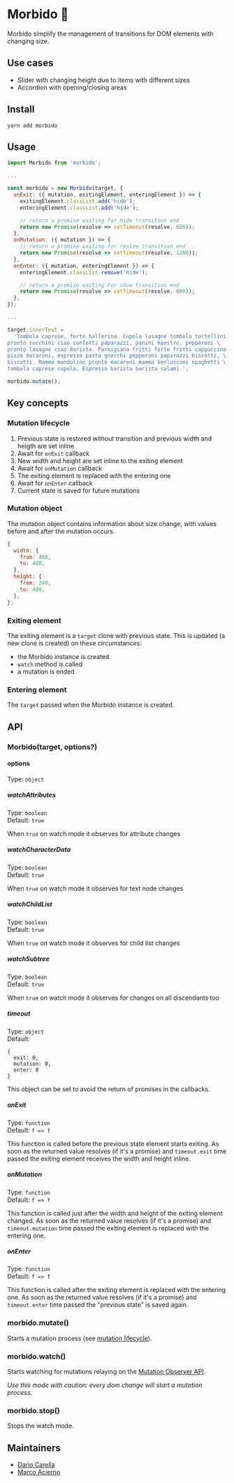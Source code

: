 # Morbido 🧸

Morbido simplify the management of transitions for DOM elements with changing size.

## Use cases

- Slider with changing height due to items with different sizes
- Accordion with opening/closing areas

## Install

```
yarn add morbido
```

## Usage

```js
import Morbido from 'morbido';

...

const morbido = new Morbido(target, {
  onExit: ({ mutation, exitingElement, enteringElement }) => {
    exitingElement.classList.add('hide');
    enteringElement.classList.add('hide');

    // return a promise waiting for hide transition end
    return new Promise(resolve => setTimeout(resolve, 600));
  },
  onMutation: ({ mutation }) => {
    // return a promise waiting for resize transition end
    return new Promise(resolve => setTimeout(resolve, 1200));
  },
  onEnter: ({ mutation, enteringElement }) => {
    enteringElement.classList.remove('hide');

    // return a promise waiting for show transition end
    return new Promise(resolve => setTimeout(resolve, 600));
  },
});

...

target.innerText =
  'Tombola caprese, forte ballerina. Cupola lasagne tombola tortellini \
pronto zucchini ciao confetti paparazzi, panini maestro, pepperoni \
pronto lasagne ciao barista. Parmigiana fritti forte fritti cappuccino \
pizza macaroni, espresso pasta gnocchi pepperoni paparazzi biscotti, \
biscotti. Mamma mandolino pronto macaroni mamma berlusconi spaghetti \
tombola caprese cupola. Espresso barista barista salami.';

morbido.mutate();
```

## Key concepts

### Mutation lifecycle

1. Previous state is restored without transition and previous width and heigth are set inline
2. Await for `onExit` callback
3. New width and height are set inline to the exiting element
4. Await for `onMutation` callback
5. The exiting element is replaced with the entering one
6. Await for `onEnter` callback
7. Current state is saved for future mutations

### Mutation object

The mutation object contains information about size change, with values before and after the mutation occurs.

```js
{
  width: {
    from: 480,
    to: 480,
  },
  height: {
    from: 240,
    to: 480,
  },
};
```

### Exiting element

The exiting element is a `target` clone with previous state. This is updated (a new clone is created) on these circumstances:

- the Morbido instance is created
- `watch` method is called
- a mutation is ended

### Entering element

The `target` passed when the Morbido instance is created.

## API

### Morbido(target, options?)

#### options

Type: `object`

##### watchAttributes

Type: `boolean`<br>
Default: `true`

When `true` on watch mode it observes for attribute changes

##### watchCharacterData

Type: `boolean`<br>
Default: `true`

When `true` on watch mode it observes for text node changes

##### watchChildList

Type: `boolean`<br>
Default: `true`

When `true` on watch mode it observes for child list changes

##### watchSubtree

Type: `boolean`<br>
Default: `true`

When `true` on watch mode it observes for changes on all discendants too

##### timeout

Type: `object`<br>
Default:

```
{
  exit: 0,
  mutation: 0,
  enter: 0
}
```

This object can be set to avoid the return of promises in the callbacks.

##### onExit

Type: `function`<br>
Default: `f => f`

This function is called before the previous state element starts exiting. As soon as the returned value resolves (if it's a promise) and `timeout.exit` time passed the exiting element receives the width and height inline.

##### onMutation

Type: `function`<br>
Default: `f => f`

This function is called just after the width and height of the exiting element changed. As soon as the returned value resolves (if it's a promise) and `timeout.mutation` time passed the exiting element is replaced with the entering one.

##### onEnter

Type: `function`<br>
Default: `f => f`

This function is called after the exiting element is replaced with the entering one. As soon as the returned value resolves (if it's a promise) and `timeout.enter` time passed the "previous state" is saved again.

### morbido.mutate()

Starts a mutation process (see [mutation lifecycle](#mutation-lifecycle)).

### morbido.watch()

Starts watching for mutations relaying on the [Mutation Observer API](https://developer.mozilla.org/en-US/docs/Web/API/MutationObserver).

_Use this mode with caution: every dom change will start a mutation process._

### morbido.stop()

Stops the watch mode.

## Maintainers

- [Dario Carella](https://github.com/Splact)
- [Marco Acierno](https://github.com/marcoacierno)
